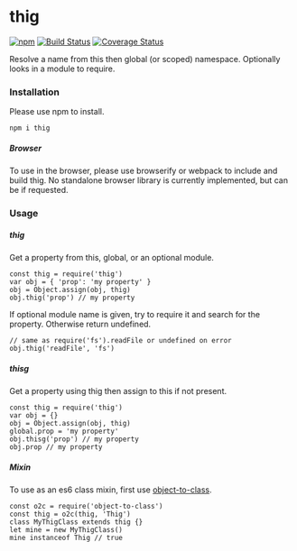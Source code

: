 # thig

[![npm](https://img.shields.io/npm/v/thig.svg)](https://www.npmjs.com/package/thig) [![Build Status](https://travis-ci.org/isysd/thig.svg?branch=master)](https://travis-ci.org/isysd/thig) [![Coverage Status](https://coveralls.io/repos/github/isysd/thig/badge.svg?branch=master)](https://coveralls.io/github/isysd/thig?branch=master)

Resolve a name from this then global (or scoped) namespace. Optionally looks in a module to require.

### Installation

Please use npm to install.

`npm i thig`

##### Browser

To use in the browser, please use browserify or webpack to include and build thig. No standalone browser library is currently implemented, but can be if requested.

### Usage

##### thig

Get a property from this, global, or an optional module.

```
const thig = require('thig')
var obj = { 'prop': 'my property' }
obj = Object.assign(obj, thig)
obj.thig('prop') // my property
```

If optional module name is given, try to require it and search for the property. Otherwise return undefined.

```
// same as require('fs').readFile or undefined on error 
obj.thig('readFile', 'fs')
```

##### thisg

Get a property using thig then assign to this if not present.

```
const thig = require('thig')
var obj = {}
obj = Object.assign(obj, thig)
global.prop = 'my property' 
obj.thisg('prop') // my property
obj.prop // my property
```

##### Mixin

To use as an es6 class mixin, first use [object-to-class](https://bitbucket.org/isysd/object-to-class).

```
const o2c = require('object-to-class')
const thig = o2c(thig, 'Thig')
class MyThigClass extends thig {}
let mine = new MyThigClass()
mine instanceof Thig // true
```
